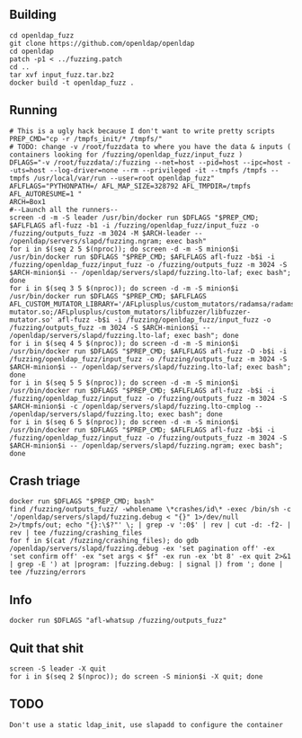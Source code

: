 ## Building
    cd openldap_fuzz
    git clone https://github.com/openldap/openldap
    cd openldap
    patch -p1 < ../fuzzing.patch
    cd ..
    tar xvf input_fuzz.tar.bz2
    docker build -t openldap_fuzz .
    
## Running
    # This is a ugly hack because I don't want to write pretty scripts
    PREP_CMD="cp -r /tmpfs_init/* /tmpfs/"
    # TODO: change -v /root/fuzzdata to where you have the data & inputs ( containers looking for /fuzzing/openldap_fuzz/input_fuzz )
    DFLAGS="-v /root/fuzzdata/:/fuzzing --net=host --pid=host --ipc=host --uts=host --log-driver=none --rm --privileged -it --tmpfs /tmpfs --tmpfs /usr/local/var/run --user=root openldap_fuzz"
    AFLFLAGS="PYTHONPATH=/ AFL_MAP_SIZE=328792 AFL_TMPDIR=/tmpfs AFL_AUTORESUME=1 "
    ARCH=Box1
    #--Launch all the runners-- 
    screen -d -m -S leader /usr/bin/docker run $DFLAGS "$PREP_CMD; $AFLFLAGS afl-fuzz -b1 -i /fuzzing/openldap_fuzz/input_fuzz -o /fuzzing/outputs_fuzz -m 3024 -M $ARCH-leader -- /openldap/servers/slapd/fuzzing.ngram; exec bash"
    for i in $(seq 2 5 $(nproc)); do screen -d -m -S minion$i /usr/bin/docker run $DFLAGS "$PREP_CMD; $AFLFLAGS afl-fuzz -b$i -i /fuzzing/openldap_fuzz/input_fuzz -o /fuzzing/outputs_fuzz -m 3024 -S $ARCH-minion$i -- /openldap/servers/slapd/fuzzing.lto-laf; exec bash"; done
    for i in $(seq 3 5 $(nproc)); do screen -d -m -S minion$i /usr/bin/docker run $DFLAGS "$PREP_CMD; $AFLFLAGS AFL_CUSTOM_MUTATOR_LIBRARY='/AFLplusplus/custom_mutators/radamsa/radamsa-mutator.so;/AFLplusplus/custom_mutators/libfuzzer/libfuzzer-mutator.so' afl-fuzz -b$i -i /fuzzing/openldap_fuzz/input_fuzz -o /fuzzing/outputs_fuzz -m 3024 -S $ARCH-minion$i -- /openldap/servers/slapd/fuzzing.lto-laf; exec bash"; done
    for i in $(seq 4 5 $(nproc)); do screen -d -m -S minion$i /usr/bin/docker run $DFLAGS "$PREP_CMD; $AFLFLAGS afl-fuzz -D -b$i -i /fuzzing/openldap_fuzz/input_fuzz -o /fuzzing/outputs_fuzz -m 3024 -S $ARCH-minion$i -- /openldap/servers/slapd/fuzzing.lto-laf; exec bash"; done
    for i in $(seq 5 5 $(nproc)); do screen -d -m -S minion$i /usr/bin/docker run $DFLAGS "$PREP_CMD; $AFLFLAGS afl-fuzz -b$i -i /fuzzing/openldap_fuzz/input_fuzz -o /fuzzing/outputs_fuzz -m 3024 -S $ARCH-minion$i -c /openldap/servers/slapd/fuzzing.lto-cmplog -- /openldap/servers/slapd/fuzzing.lto; exec bash"; done
    for i in $(seq 6 5 $(nproc)); do screen -d -m -S minion$i /usr/bin/docker run $DFLAGS "$PREP_CMD; $AFLFLAGS afl-fuzz -b$i -i /fuzzing/openldap_fuzz/input_fuzz -o /fuzzing/outputs_fuzz -m 3024 -S $ARCH-minion$i -- /openldap/servers/slapd/fuzzing.ngram; exec bash"; done
    
## Crash triage
    docker run $DFLAGS "$PREP_CMD; bash"
    find /fuzzing/outputs_fuzz/ -wholename \*crashes/id\* -exec /bin/sh -c '/openldap/servers/slapd/fuzzing.debug < "{}" 1>/dev/null 2>/tmpfs/out; echo "{}:\$?"' \; | grep -v ':0$' | rev | cut -d: -f2- | rev | tee /fuzzing/crashing_files
    for f in $(cat /fuzzing/crashing_files); do gdb /openldap/servers/slapd/fuzzing.debug -ex 'set pagination off' -ex 'set confirm off' -ex "set args < $f" -ex run -ex 'bt 8' -ex quit 2>&1 | grep -E ') at |program: |fuzzing.debug: | signal |) from '; done | tee /fuzzing/errors

## Info
    docker run $DFLAGS "afl-whatsup /fuzzing/outputs_fuzz"

## Quit that shit
    screen -S leader -X quit
    for i in $(seq 2 $(nproc)); do screen -S minion$i -X quit; done

## TODO
    Don't use a static ldap_init, use slapadd to configure the container
